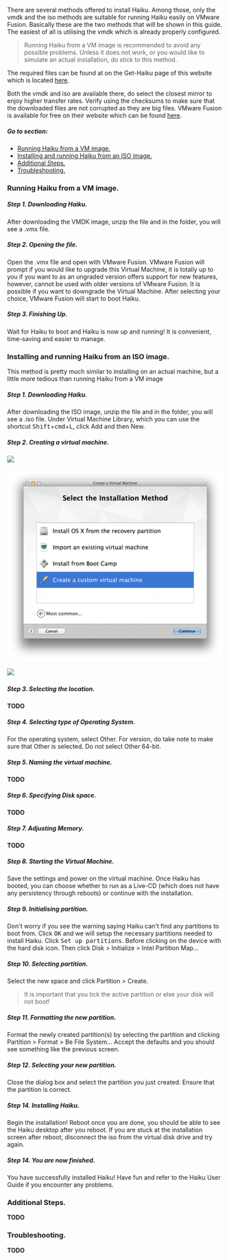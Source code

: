 There are several methods offered to install Haiku. Among those, only the vmdk and the iso methods are suitable for running Haiku easily on VMware Fusion. Basically these are the two methods that will be shown in this guide. The easiest of all is utilising the vmdk which is already properly configured.

> Running Haiku from a VM image is recommended to avoid any possible problems. Unless it does not work, or you would like to simulate an actual installation, do stick to this method.

The required files can be found at on the Get-Haiku page of this website which is located [here](http://www.haiku-os.org/get-haiku).


Both the vmdk and iso are available there, do select the closest mirror to enjoy higher transfer rates. Verify using the checksums to make sure that the downloaded files are not corrupted as they are big files. VMware Fusion is available for free on their website which can be found [here](http://www.vmware.com/products/fusion/).

##### Go to section:

*   [Running Haiku from a VM image.](#part_vmimage)
*   [Installing and running Haiku from an ISO image.](#part_iso)
*   [Additional Steps.](#part_additional)
*   [Troubleshooting.](#part_trouble)

### Running Haiku from a VM image.

##### Step 1\. Downloading Haiku.<a name="part_vmimage"></a>

After downloading the VMDK image, unzip the file and in the folder, you will see a .vmx file.

##### Step 2\. Opening the file.

Open the .vmx file and open with VMware Fusion. VMware Fusion will prompt if you would like to upgrade this Virtual Machine, it is totally up to you if you want to as an ungraded version offers support for new features, however, cannot be used with older versions of VMware Fusion. It is possible if you want to downgrade the Virtual Machine. After selecting your choice, VMware Fusion will start to boot Haiku.

##### Step 3\. Finishing Up.

Wait for Haiku to boot and Haiku is now up and running! It is convenient, time-saving and easier to manage.  

### Installing and running Haiku from an ISO image. <a name="part_iso"></a>

This method is pretty much similar to installing on an actual machine, but a little more tedious than running Haiku from a VM image

##### Step 1\. Downloading Haiku.

After downloading the ISO image, unzip the file and in the folder, you will see a .iso file. Under Virtual Machine Library, which you can use the shortcut <kbd>Shift</kbd>+<kbd>cmd</kbd>+<kbd>L</kbd>, click Add and then New.

##### Step 2\. Creating a virtual machine.

![](https://raw.githubusercontent.com/haiku/website/master/static/files/new-vm-step-1.png)

![](https://raw.githubusercontent.com/haiku/website/master/static/files/new-vm-step-2.png)
 
![](https://raw.githubusercontent.com/haiku/website/master/static/files/new-vm-step-3.png)

##### Step 3\. Selecting the location.

**TODO**

##### Step 4\. Selecting type of Operating System.

For the operating system, select Other. For version, do take note to make sure that Other is selected. Do not select Other 64-bit.

##### Step 5\. Naming the virtual machine.

**TODO**

##### Step 6\. Specifying Disk space.

**TODO**

##### Step 7\. Adjusting Memory.

**TODO**

##### Step 8\. Starting the Virtual Machine.

Save the settings and power on the virtual machine. Once Haiku has booted, you can choose whether to run as a Live-CD (which does not have any persistency through reboots) or continue with the installation.

##### Step 9\. Initialising partition.

Don't worry if you see the warning saying Haiku can't find any partitions to boot from. Click <kbd>OK</kbd> and we will setup the necessary partitions needed to install Haiku. Click <kbd>Set up partitions</kbd>. Before clicking on the device with the hard disk icon. Then click Disk > Initialize > Intel Partition Map…

##### Step 10\. Selecting partition.

Select the new space and click Partition > Create.

> It is important that you tick the active partition or else your disk will not boot!


##### Step 11\. Formatting the new partition.

Format the newly created partition(s) by selecting the partition and clicking Partition > Format > Be File System… Accept the defaults and you should see something like the previous screen.

##### Step 12\. Selecting your new partition.

Close the dialog box and select the partition you just created. Ensure that the partition is correct.

##### Step 14\. Installing Haiku.

Begin the installation! Reboot once you are done, you should be able to see the Haiku desktop after you reboot. If you are stuck at the installation screen after reboot, disconnect the iso from the virtual disk drive and try again.

##### Step 14\. You are now finished.

You have successfully installed Haiku! Have fun and refer to the Haiku User Guide if you encounter any problems.  

### Additional Steps.<a name="part_additional"></a>

**TODO**  

### Troubleshooting.<a name="part_trouble"></a>

**TODO**
